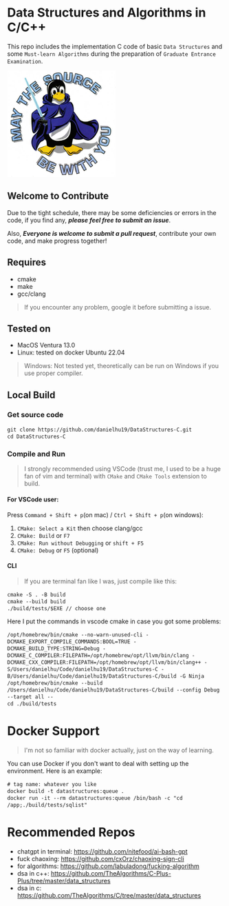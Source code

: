 # Data Structures and Algorithms in C/C++

This repo includes the implementation C code of basic `Data Structures` and some `Must-learn Algorithms` during the preparation of `Graduate Entrance Examination`.

<img src="https://raw.githubusercontent.com/danielhu19/mypicgocloud/master/img/202304172032097.jpeg" width="50%" height="50%">

## Welcome to Contribute

Due to the tight schedule, there may be some deficiencies or errors in the code, if you find any, **_please feel free to submit an issue_**.

Also, **_Everyone is welcome to submit a pull request_**, contribute your own code, and make progress together!

## Requires

- cmake
- make
- gcc/clang

> If you encounter any problem, google it before submitting a issue.

## Tested on

- MacOS Ventura 13.0
- Linux: tested on docker Ubuntu 22.04

> Windows: Not tested yet, theoretically can be run on Windows if you use proper compiler.

## Local Build

### Get source code

```shell
git clone https://github.com/danielhu19/DataStructures-C.git
cd DataStructures-C
```

### Compile and Run

> I strongly recommended using VSCode (trust me, I used to be a huge fan of vim and terminal) with `CMake` and `CMake Tools` extension to build.

#### For VSCode user:

Press `Command + Shift + p`(on mac) / `Ctrl + Shift + p`(on windows):

1. `CMake: Select a Kit` then choose clang/gcc
2. `CMake: Build` or `F7`
3. `CMake: Run without Debugging` or `shift + F5`
4. `CMake: Debug` or `F5` (optional)

#### CLI

> If you are terminal fan like I was, just compile like this:

```shell
cmake -S . -B build
cmake --build build
./build/tests/$EXE // choose one
```

Here I put the commands in vscode cmake in case you got some problems:

```shell
/opt/homebrew/bin/cmake --no-warn-unused-cli -DCMAKE_EXPORT_COMPILE_COMMANDS:BOOL=TRUE -DCMAKE_BUILD_TYPE:STRING=Debug -DCMAKE_C_COMPILER:FILEPATH=/opt/homebrew/opt/llvm/bin/clang -DCMAKE_CXX_COMPILER:FILEPATH=/opt/homebrew/opt/llvm/bin/clang++ -S/Users/danielhu/Code/danielhu19/DataStructures-C -B/Users/danielhu/Code/danielhu19/DataStructures-C/build -G Ninja
/opt/homebrew/bin/cmake --build /Users/danielhu/Code/danielhu19/DataStructures-C/build --config Debug --target all --
cd ./build/tests
```

# Docker Support

> I'm not so familiar with docker actually, just on the way of learning.

You can use Docker if you don't want to deal with setting up the environment.
Here is an example:

```shell
# tag name: whatever you like
docker build -t datastructures:queue .
docker run -it --rm datastructures:queue /bin/bash -c "cd /app;./build/tests/sqlist"
```

# Recommended Repos

- chatgpt in terminal: https://github.com/nitefood/ai-bash-gpt
- fuck chaoxing: https://github.com/cxOrz/chaoxing-sign-cli
- for algorithms: https://github.com/labuladong/fucking-algorithm
- dsa in c++: https://github.com/TheAlgorithms/C-Plus-Plus/tree/master/data_structures
- dsa in c: https://github.com/TheAlgorithms/C/tree/master/data_structures
